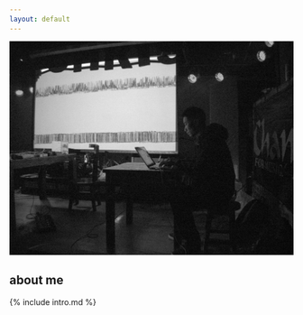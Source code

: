 ```yaml
---
layout: default
---
```


<img src="/img/sean2.jpg" alt="Sean Lee" width="600">

## about me
{% include intro.md %}